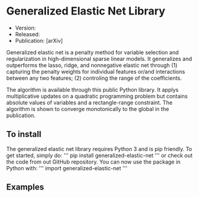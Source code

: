 # Generalized Elastic Net Library
- Version:
- Released: 
- Publication: [arXiv]

Generalized elastic net is a penalty method for variable selection and regularization in high-dimensional sparse linear models. It generalizes and outperforms the lasso, ridge, and nonnegative elastic net through (1) capturing the penalty weights for individual features or/and interactions between any two features; (2) controling the range of the coefficients.

The algorithm is available through this public Python library. It applys multiplicative updates on a quadratic programming problem but contains absolute values of variables and a rectangle-range constraint. The algorithm is shown to converge monotonically to the global in the publication.

## To install
The generalized elastic net library requires Python 3 and is pip friendly. To get started, simply do:
'''
pip install generalized-elastic-net
'''
or check out the code from out GitHub repository.
You can now use the package in Python with:
'''
import generalized-elastic-net
'''

## Examples
